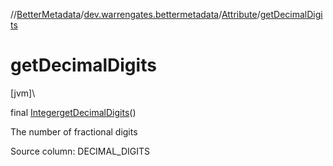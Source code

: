 //[BetterMetadata](../../../index.md)/[dev.warrengates.bettermetadata](../index.md)/[Attribute](index.md)/[getDecimalDigits](get-decimal-digits.md)

# getDecimalDigits

[jvm]\

final [Integer](https://docs.oracle.com/javase/8/docs/api/java/lang/Integer.html)[getDecimalDigits](get-decimal-digits.md)()

The number of fractional digits

Source column: DECIMAL_DIGITS
